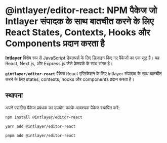 # @intlayer/editor-react: NPM पैकेज जो Intlayer संपादक के साथ बातचीत करने के लिए React States, Contexts, Hooks और Components प्रदान करता है

**Intlayer** विशेष रूप से JavaScript डेवलपर्स के लिए डिज़ाइन किए गए पैकेजों का एक सूट है। यह React, Next.js, और Express.js जैसे फ़्रेमवर्क के साथ संगत है।

**`@intlayer/editor-react`** पैकेज React एप्लिकेशन के लिए Intlayer संपादक के साथ बातचीत करने के लिए states, contexts, hooks और components प्रदान करता है।

## स्थापना

अपने पसंदीदा पैकेज प्रबंधक का उपयोग करके आवश्यक पैकेज स्थापित करें:

```bash
npm install @intlayer/editor-react
```

```bash
yarn add @intlayer/editor-react
```

```bash
pnpm add @intlayer/editor-react
```
